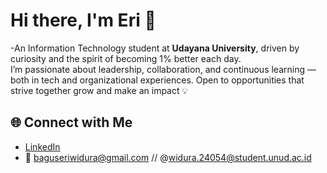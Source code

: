 # Hi there, I'm Eri 👋

-An Information Technology student at **Udayana University**, driven by curiosity and the spirit of becoming 1% better each day.  
I’m passionate about leadership, collaboration, and continuous learning — both in tech and organizational experiences. Open to opportunities that strive together grow and make an impact 💡

## 🌐 Connect with Me
- [LinkedIn](https://www.linkedin.com/in/eriwidura)  
- 📧 baguseriwidura@gmail.com // @widura.24054@student.unud.ac.id
